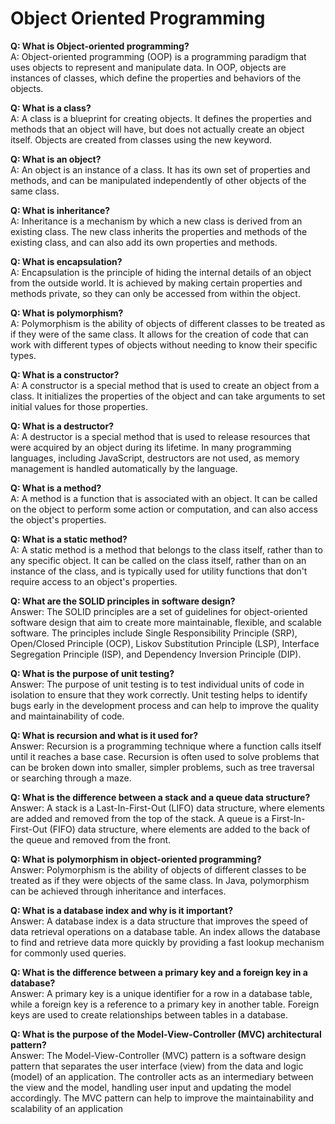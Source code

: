 # Object Oriented Programming
**Q: What is Object-oriented programming?**  
A: Object-oriented programming (OOP) is a programming paradigm that uses objects to represent and manipulate data. In OOP, objects are instances of classes, which define the properties and behaviors of the objects.

**Q: What is a class?**  
A: A class is a blueprint for creating objects. It defines the properties and methods that an object will have, but does not actually create an object itself. Objects are created from classes using the new keyword.

**Q: What is an object?**  
A: An object is an instance of a class. It has its own set of properties and methods, and can be manipulated independently of other objects of the same class.

**Q: What is inheritance?**  
A: Inheritance is a mechanism by which a new class is derived from an existing class. The new class inherits the properties and methods of the existing class, and can also add its own properties and methods.

**Q: What is encapsulation?**  
A: Encapsulation is the principle of hiding the internal details of an object from the outside world. It is achieved by making certain properties and methods private, so they can only be accessed from within the object.

**Q: What is polymorphism?**  
A: Polymorphism is the ability of objects of different classes to be treated as if they were of the same class. It allows for the creation of code that can work with different types of objects without needing to know their specific types.

**Q: What is a constructor?**  
A: A constructor is a special method that is used to create an object from a class. It initializes the properties of the object and can take arguments to set initial values for those properties.

**Q: What is a destructor?**  
A: A destructor is a special method that is used to release resources that were acquired by an object during its lifetime. In many programming languages, including JavaScript, destructors are not used, as memory management is handled automatically by the language.

**Q: What is a method?**  
A: A method is a function that is associated with an object. It can be called on the object to perform some action or computation, and can also access the object's properties.

**Q: What is a static method?**  
A: A static method is a method that belongs to the class itself, rather than to any specific object. It can be called on the class itself, rather than on an instance of the class, and is typically used for utility functions that don't require access to an object's properties.

**Q: What are the SOLID principles in software design?**  
Answer: The SOLID principles are a set of guidelines for object-oriented software design that aim to create more maintainable, flexible, and scalable software. The principles include Single Responsibility Principle (SRP), Open/Closed Principle (OCP), Liskov Substitution Principle (LSP), Interface Segregation Principle (ISP), and Dependency Inversion Principle (DIP).

**Q: What is the purpose of unit testing?**  
Answer: The purpose of unit testing is to test individual units of code in isolation to ensure that they work correctly. Unit testing helps to identify bugs early in the development process and can help to improve the quality and maintainability of code.

**Q: What is recursion and what is it used for?**  
Answer: Recursion is a programming technique where a function calls itself until it reaches a base case. Recursion is often used to solve problems that can be broken down into smaller, simpler problems, such as tree traversal or searching through a maze.

**Q: What is the difference between a stack and a queue data structure?**  
Answer: A stack is a Last-In-First-Out (LIFO) data structure, where elements are added and removed from the top of the stack. A queue is a First-In-First-Out (FIFO) data structure, where elements are added to the back of the queue and removed from the front.

**Q: What is polymorphism in object-oriented programming?**  
Answer: Polymorphism is the ability of objects of different classes to be treated as if they were objects of the same class. In Java, polymorphism can be achieved through inheritance and interfaces.

**Q: What is a database index and why is it important?**  
Answer: A database index is a data structure that improves the speed of data retrieval operations on a database table. An index allows the database to find and retrieve data more quickly by providing a fast lookup mechanism for commonly used queries.

**Q: What is the difference between a primary key and a foreign key in a database?**  
Answer: A primary key is a unique identifier for a row in a database table, while a foreign key is a reference to a primary key in another table. Foreign keys are used to create relationships between tables in a database.

**Q: What is the purpose of the Model-View-Controller (MVC) architectural pattern?**  
Answer: The Model-View-Controller (MVC) pattern is a software design pattern that separates the user interface (view) from the data and logic (model) of an application. The controller acts as an intermediary between the view and the model, handling user input and updating the model accordingly. The MVC pattern can help to improve the maintainability and scalability of an application
